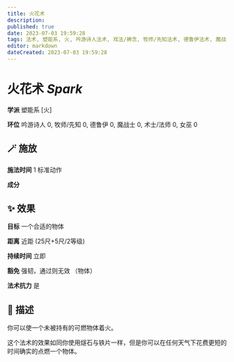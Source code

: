 ```yaml
---
title: 火花术
description: 
published: true
date: 2023-07-03 19:59:28
tags: 法术, 塑能系, 火, 吟游诗人法术, 戏法/祷念, 牧师/先知法术, 德鲁伊法术, 魔战士法术, 术士/法师法术, 女巫法术
editor: markdown
dateCreated: 2023-07-03 19:59:28
---
```


# **火花术** *Spark*

**学派** 塑能系 \[火\] 

**环位** 吟游诗人 0, 牧师/先知 0, 德鲁伊 0, 魔战士 0, 术士/法师 0, 女巫 0

## 🪄 施放

**施法时间** 1 标准动作

**成分** 

## ✨ 效果 

**目标** 一个合适的物体 

**距离** 近距 (25尺+5尺/2等级)  

**持续时间** 立即 

**豁免** 强韧，通过则无效 （物体）

**法术抗力** 是

## 📖 描述

你可以使一个未被持有的可燃物体着火。

这个法术的效果如同你使用燧石与铁片一样，但是你可以在任何天气下花费更短的时间确实的点燃一个物体。
    